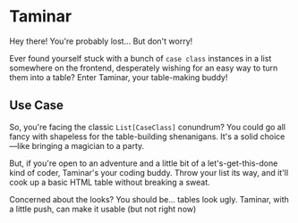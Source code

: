 # Taminar

Hey there! You're probably lost... But don't worry!

Ever found yourself stuck with a bunch of `case class` instances in a list somewhere on the frontend, desperately wishing for an easy way to turn them into a table? Enter Taminar, your table-making buddy!

## Use Case
So, you're facing the classic `List[CaseClass]` conundrum? You could go all fancy with shapeless for the table-building shenanigans. It's a solid choice—like bringing a magician to a party.

But, if you're open to an adventure and a little bit of a let's-get-this-done kind of coder, Taminar's your coding buddy. Throw your list its way, and it'll cook up a basic HTML table without breaking a sweat.

Concerned about the looks? You should be... tables look ugly. Taminar, with a little push, can make it usable (but not right now)